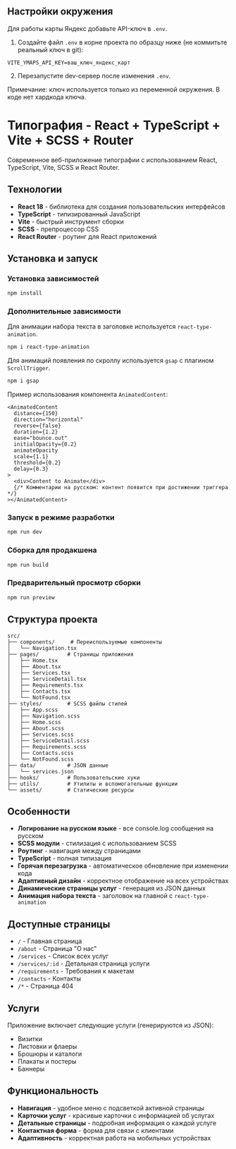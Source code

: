 ## Настройки окружения

Для работы карты Яндекс добавьте API-ключ в `.env`.

1. Создайте файл `.env` в корне проекта по образцу ниже (не коммитьте реальный ключ в git):

```
VITE_YMAPS_API_KEY=ваш_ключ_яндекс_карт
```

2. Перезапустите dev-сервер после изменения `.env`.

Примечание: ключ используется только из переменной окружения. В коде нет хардкода ключа.

# Типография - React + TypeScript + Vite + SCSS + Router

Современное веб-приложение типографии с использованием React, TypeScript, Vite, SCSS и React Router.

## Технологии

- **React 18** - библиотека для создания пользовательских интерфейсов
- **TypeScript** - типизированный JavaScript
- **Vite** - быстрый инструмент сборки
- **SCSS** - препроцессор CSS
- **React Router** - роутинг для React приложений

## Установка и запуск

### Установка зависимостей
```bash
npm install
```

### Дополнительные зависимости

Для анимации набора текста в заголовке используется `react-type-animation`.

```bash
npm i react-type-animation
```

Для анимаций появления по скроллу используется `gsap` с плагином `ScrollTrigger`.

```bash
npm i gsap
```

Пример использования компонента `AnimatedContent`:

```tsx
<AnimatedContent
  distance={150}
  direction="horizontal"
  reverse={false}
  duration={1.2}
  ease="bounce.out"
  initialOpacity={0.2}
  animateOpacity
  scale={1.1}
  threshold={0.2}
  delay={0.3}
>
  <div>Content to Animate</div>
  {/* Комментарии на русском: контент появится при достижении триггера */}
></AnimatedContent>
```

### Запуск в режиме разработки
```bash
npm run dev
```

### Сборка для продакшена
```bash
npm run build
```

### Предварительный просмотр сборки
```bash
npm run preview
```

## Структура проекта

```
src/
├── components/     # Переиспользуемые компоненты
│   └── Navigation.tsx
├── pages/         # Страницы приложения
│   ├── Home.tsx
│   ├── About.tsx
│   ├── Services.tsx
│   ├── ServiceDetail.tsx
│   ├── Requirements.tsx
│   ├── Contacts.tsx
│   └── NotFound.tsx
├── styles/        # SCSS файлы стилей
│   ├── App.scss
│   ├── Navigation.scss
│   ├── Home.scss
│   ├── About.scss
│   ├── Services.scss
│   ├── ServiceDetail.scss
│   ├── Requirements.scss
│   ├── Contacts.scss
│   └── NotFound.scss
├── data/          # JSON данные
│   └── services.json
├── hooks/         # Пользовательские хуки
├── utils/         # Утилиты и вспомогательные функции
└── assets/        # Статические ресурсы
```

## Особенности

- **Логирование на русском языке** - все console.log сообщения на русском
- **SCSS модули** - стилизация с использованием SCSS
- **Роутинг** - навигация между страницами
- **TypeScript** - полная типизация
- **Горячая перезагрузка** - автоматическое обновление при изменении кода
- **Адаптивный дизайн** - корректное отображение на всех устройствах
- **Динамические страницы услуг** - генерация из JSON данных
 - **Анимация набора текста** - заголовок на главной с `react-type-animation`

## Доступные страницы

- `/` - Главная страница
- `/about` - Страница "О нас"
- `/services` - Список всех услуг
- `/services/:id` - Детальная страница услуги
- `/requirements` - Требования к макетам
- `/contacts` - Контакты
- `/*` - Страница 404

## Услуги

Приложение включает следующие услуги (генерируются из JSON):
- Визитки
- Листовки и флаеры
- Брошюры и каталоги
- Плакаты и постеры
- Баннеры

## Функциональность

- **Навигация** - удобное меню с подсветкой активной страницы
- **Карточки услуг** - красивые карточки с информацией об услугах
- **Детальные страницы** - подробная информация о каждой услуге
- **Контактная форма** - форма для связи с клиентами
- **Адаптивность** - корректная работа на мобильных устройствах
